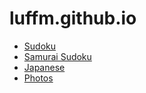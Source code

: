 # luffm.github.io

- [Sudoku](https://luffm.github.io/sudoku)
- [Samurai Sudoku](https://luffm.github.io/sudoku/samurai.html)
- [Japanese](https://luffm.github.io/vocab_test)
- [Photos](https://luffm.github.io/photos)

